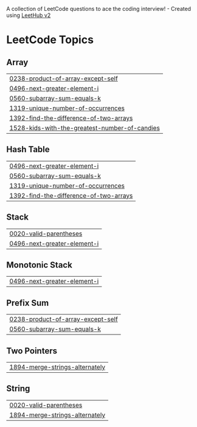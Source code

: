 A collection of LeetCode questions to ace the coding interview! - Created using [LeetHub v2](https://github.com/arunbhardwaj/LeetHub-2.0)
<!---LeetCode Topics Start-->
# LeetCode Topics
## Array
|  |
| ------- |
| [0238-product-of-array-except-self](https://github.com/A-shoking/Leed_Code/tree/master/0238-product-of-array-except-self) |
| [0496-next-greater-element-i](https://github.com/A-shoking/Leed_Code/tree/master/0496-next-greater-element-i) |
| [0560-subarray-sum-equals-k](https://github.com/A-shoking/Leed_Code/tree/master/0560-subarray-sum-equals-k) |
| [1319-unique-number-of-occurrences](https://github.com/A-shoking/Leed_Code/tree/master/1319-unique-number-of-occurrences) |
| [1392-find-the-difference-of-two-arrays](https://github.com/A-shoking/Leed_Code/tree/master/1392-find-the-difference-of-two-arrays) |
| [1528-kids-with-the-greatest-number-of-candies](https://github.com/A-shoking/Leed_Code/tree/master/1528-kids-with-the-greatest-number-of-candies) |
## Hash Table
|  |
| ------- |
| [0496-next-greater-element-i](https://github.com/A-shoking/Leed_Code/tree/master/0496-next-greater-element-i) |
| [0560-subarray-sum-equals-k](https://github.com/A-shoking/Leed_Code/tree/master/0560-subarray-sum-equals-k) |
| [1319-unique-number-of-occurrences](https://github.com/A-shoking/Leed_Code/tree/master/1319-unique-number-of-occurrences) |
| [1392-find-the-difference-of-two-arrays](https://github.com/A-shoking/Leed_Code/tree/master/1392-find-the-difference-of-two-arrays) |
## Stack
|  |
| ------- |
| [0020-valid-parentheses](https://github.com/A-shoking/Leed_Code/tree/master/0020-valid-parentheses) |
| [0496-next-greater-element-i](https://github.com/A-shoking/Leed_Code/tree/master/0496-next-greater-element-i) |
## Monotonic Stack
|  |
| ------- |
| [0496-next-greater-element-i](https://github.com/A-shoking/Leed_Code/tree/master/0496-next-greater-element-i) |
## Prefix Sum
|  |
| ------- |
| [0238-product-of-array-except-self](https://github.com/A-shoking/Leed_Code/tree/master/0238-product-of-array-except-self) |
| [0560-subarray-sum-equals-k](https://github.com/A-shoking/Leed_Code/tree/master/0560-subarray-sum-equals-k) |
## Two Pointers
|  |
| ------- |
| [1894-merge-strings-alternately](https://github.com/A-shoking/Leed_Code/tree/master/1894-merge-strings-alternately) |
## String
|  |
| ------- |
| [0020-valid-parentheses](https://github.com/A-shoking/Leed_Code/tree/master/0020-valid-parentheses) |
| [1894-merge-strings-alternately](https://github.com/A-shoking/Leed_Code/tree/master/1894-merge-strings-alternately) |
<!---LeetCode Topics End-->